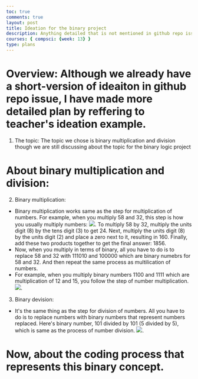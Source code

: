 ```yaml
---
toc: true
comments: true
layout: post
title: Ideation for the binary project
description: Anything detailed that is not mentioned in github repo issue. 
courses: { compsci: {week: 13} }
type: plans
---
```


# Overview: Although we already have a short-version of ideaiton in github repo issue, I have made more detailed plan by reffering to teacher's ideation example. 
1. The topic: The topic we chose is binary multiplication and division though we are still discussing about the topic for the binary logic project

# About binary multiplication and division:
2. Binary multiplication:
- Binary multiplication works same as the step for multiplication of numbers. For example, when you multiply 58 and 32, this step is how you usually multiply numbers: <img src="binary multiplication example.jpg">. To multiply 58 by 32, multiply the units digit (8) by the tens digit (3) to get 24. Next, multiply the units digit (8) by the units digit (2) and place a zero next to it, resulting in 160. Finally, add these two products together to get the final answer: 1856. 
- Now, when you multiply in terms of binary, all you have to do is to replace 58 and 32 with 111010 and 100000 which are binary numebrs for 58 and 32. And then repeat the same process as multilication of numbers. 
- For example, when you multiply binary numbers 1100 and 1111 which are multiplication of 12 and 15, you follow the step of number multiplication. <img src="binary exampe 2.jpg">. 

3. Binary devision: 
- It's the same thing as the step for division of numbers. All you have to do is to replace numbers with binary numbers that represent numbers replaced. Here's binary number, 101 divided by 101 (5 divided by 5), which is same as the process of number division. <img src="binary example 3.jpg">. 

# Now, about the coding process that represents this binary concept. 

